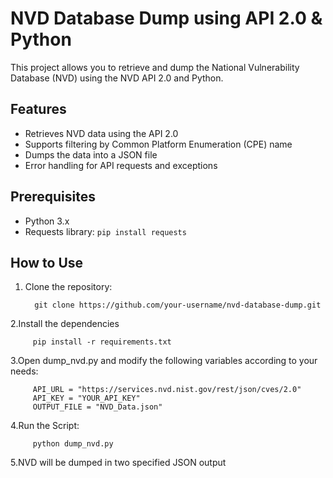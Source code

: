 # NVD Database Dump using API 2.0 & Python

This project allows you to retrieve and dump the National Vulnerability Database (NVD) using the NVD API 2.0 and Python.

## Features

- Retrieves NVD data using the API 2.0
- Supports filtering by Common Platform Enumeration (CPE) name
- Dumps the data into a JSON file
- Error handling for API requests and exceptions

## Prerequisites

- Python 3.x
- Requests library: `pip install requests`

## How to Use

1. Clone the repository:

         git clone https://github.com/your-username/nvd-database-dump.git

2.Install the dependencies

         pip install -r requirements.txt

3.Open dump_nvd.py and modify the following variables according to your needs:
  
         API_URL = "https://services.nvd.nist.gov/rest/json/cves/2.0"
         API_KEY = "YOUR_API_KEY"
         OUTPUT_FILE = "NVD_Data.json"

4.Run the Script:

         python dump_nvd.py

5.NVD will be dumped in two specified JSON output


